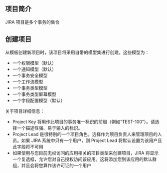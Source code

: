 ## 项目简介

JIRA 项目是多个事务的集合

## 创建项目

从模板创建新项目时，该项目将采用自带的模型集进行创建。这些模型为：

- 一个权限模型（默认）
- 一个通知模型（默认）
- 一个事务安全模型
- 一个工作流模型
- 一个事务类型模型
- 一个事务类型屏幕模型
- 一个字段配置模型（默认）

关于项目详细信息：

- Project Key 将用作此项目的事务唯一标识的前缀（例如“TEST-100”）。请选择一个描述性强、易于输入的标识。
- Project Lead 是很特别的一个项目角色。选择作为项目负责人来管理项目的人员。如果 JIRA 系统中只有一个用户，则 Project Lead 将默认设置为该用户且此字段将不可用
- 如果使用与您目前无权访问的应用相关的项目类型来创建项目，JIRA 将显示一个复选框，允许您对自己授权访问该应用。这将添加您到该应用的默认群组，并且会将您算作该许可证的一个用户